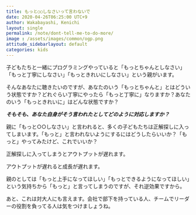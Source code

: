 ```yaml
---
title: もっと○○しなさいって言わないで
date: 2020-04-26T06:25:00 UTC+9
author: Wakabayashi, Kenichi
layout: single
permalink: /note/dont-tell-me-to-do-more/
image : /assets/images/common/ogp.png
attitude_sidebarlayout: default
categories: kids
---
```

子どもたちと一緒にプログラミングやっていると「もっとちゃんとしなさい」「もっと丁寧にしなさい」「もっときれいにしなさい」という親がいます。

そんなあなたに聴きたいのですが、あなたのいう「もっとちゃんと」とはどういう状態ですか？どれぐらい丁寧にやったら「もっと丁寧に」なりますか？あなたのいう「もっときれいに」はどんな状態ですか？

***そもそも、あなた自身がそう言われたとしてどのように対応しますか？***

親に「もっと○○しなさい」と言われると、多くの子どもたちは正解探しに入ってしまいます。「もっと」と言われないようにするにはどうしたらいいか？「もっと」やってみたけど、これでいいか？

正解探しに入ってしまうとアウトプットが遅れます。

アウトプットが遅れると成長が遅れます。

親のとしては「もっと上手になってほしい」「もっとできるようになってほしい」という気持ちから「もっと」と言ってしまうのですが、それ逆効果ですから。

あと、これは対大人にも言えます。会社で部下を持っている人、チームでリーダーの役割を負ってる人は気をつけましょうね。